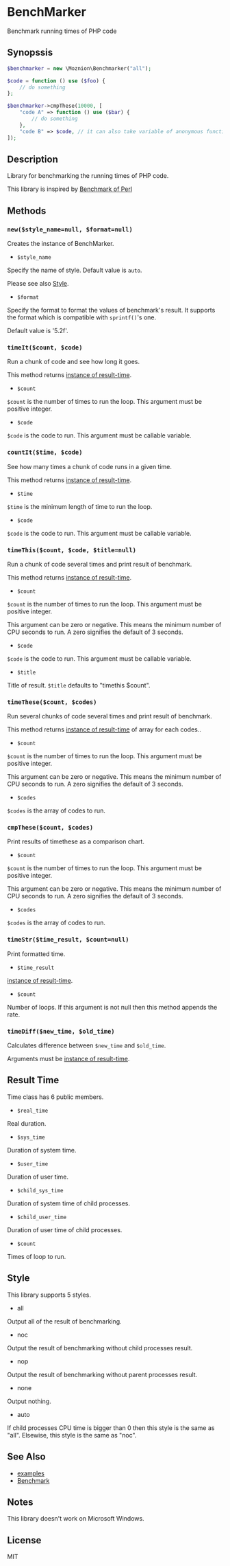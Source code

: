 BenchMarker
===========

Benchmark running times of PHP code

Synopssis
---------

```php
$benchmarker = new \Moznion\Benchmarker("all");

$code = function () use ($foo) {
    // do something
};

$benchmarker->cmpThese(10000, [
    "code A" => function () use ($bar) {
        // do something
    },
    "code B" => $code, // it can also take variable of anonymous function
]);
```

Description
-----------

Library for benchmarking the running times of PHP code.

This library is inspired by [Benchmark of Perl](http://perldoc.perl.org/Benchmark.html)

Methods
-------

### `new($style_name=null, $format=null)`

Creates the instance of BenchMarker.

- `$style_name`

Specify the name of style. Default value is `auto`.

Please see also [Style](/moznion/BenchMarker#style).

- `$format`

Specify the format to format the values of benchmark's result.
It supports the format which is compatible with `sprintf()`'s one.

Default value is '5.2f'.

### `timeIt($count, $code)`

Run a chunk of code and see how long it goes.

This method returns [instance of result-time](/moznion/BenchMarker#result-time).

- `$count`

`$count` is the number of times to run the loop. This argument must be positive integer.

- `$code`

`$code` is the code to run. This argument must be callable variable.

### `countIt($time, $code)`

See how many times a chunk of code runs in a given time.

This method returns [instance of result-time](/moznion/BenchMarker#result-time).

- `$time`

`$time` is the minimum length of time to run the loop.

- `$code`

`$code` is the code to run. This argument must be callable variable.

### `timeThis($count, $code, $title=null)`

Run a chunk of code several times and print result of benchmark.

This method returns [instance of result-time](/moznion/BenchMarker#result-time).

- `$count`

`$count` is the number of times to run the loop. This argument must be positive integer.

This argument can be zero or negative.
This means the minimum number of CPU seconds to run.
A zero signifies the default of 3 seconds.

- `$code`

`$code` is the code to run. This argument must be callable variable.

- `$title`

Title of result. `$title` defaults to "timethis $count".

### `timeThese($count, $codes)`

Run several chunks of code several times and print result of benchmark.

This method returns [instance of result-time](/moznion/BenchMarker#result-time) of array for each codes..

- `$count`

`$count` is the number of times to run the loop. This argument must be positive integer.

This argument can be zero or negative.
This means the minimum number of CPU seconds to run.
A zero signifies the default of 3 seconds.

- `$codes`

`$codes` is the array of codes to run.

### `cmpThese($count, $codes)`

Print results of timethese as a comparison chart.

- `$count`

`$count` is the number of times to run the loop. This argument must be positive integer.

This argument can be zero or negative.
This means the minimum number of CPU seconds to run.
A zero signifies the default of 3 seconds.

- `$codes`

`$codes` is the array of codes to run.

### `timeStr($time_result, $count=null)`

Print formatted time.

- `$time_result`

[instance of result-time](/moznion/BenchMarker#result-time).

- `$count`

Number of loops. If this argument is not null then this method appends the rate.

### `timeDiff($new_time, $old_time)`

Calculates difference between `$new_time` and `$old_time`.

Arguments must be [instance of result-time](/moznion/BenchMarker#result-time).

Result Time
-----------

Time class has 6 public members.

- `$real_time`

Real duration.

- `$sys_time`

Duration of system time.

- `$user_time`

Duration of user time.

- `$child_sys_time`

Duration of system time of child processes.

- `$child_user_time`

Duration of user time of child processes.

- `$count`

Times of loop to run.

Style
-----

This library supports 5 styles.

- all

Output all of the result of benchmarking.

- noc

Output the result of benchmarking without child processes result.

- nop

Output the result of benchmarking without parent processes result.

- none

Output nothing.

- auto

If child processes CPU time is bigger than 0 then this style is the same as "all". Elsewise, this style is the same as "noc".


See Also
--------

- [examples](/moznion/BenchMarker/eg)
- [Benchmark](http://perldoc.perl.org/Benchmark.html)

Notes
-----

This library doesn't work on Microsoft Windows.

License
-------

MIT

